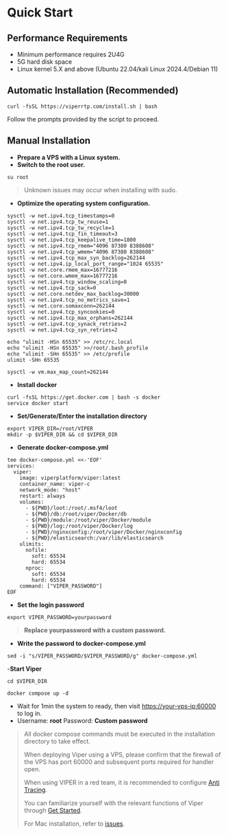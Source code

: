 # Quick Start

## Performance Requirements

+ Minimum performance requires 2U4G
+ 5G hard disk space
+ Linux kernel 5.X and above (Ubuntu 22.04/kali Linux 2024.4/Debian 11)

## Automatic Installation (Recommended)

```shell
curl -fsSL https://viperrtp.com/install.sh | bash
```

Follow the prompts provided by the script to proceed.


## Manual Installation
- **Prepare a VPS with a Linux system.**
- **Switch to the root user.**
```shell
su root
```

> Unknown issues may occur when installing with sudo.

- **Optimize the operating system configuration.**

```shell
sysctl -w net.ipv4.tcp_timestamps=0 
sysctl -w net.ipv4.tcp_tw_reuse=1 
sysctl -w net.ipv4.tcp_tw_recycle=1 
sysctl -w net.ipv4.tcp_fin_timeout=3 
sysctl -w net.ipv4.tcp_keepalive_time=1800 
sysctl -w net.ipv4.tcp_rmem="4096 87380 8388608" 
sysctl -w net.ipv4.tcp_wmem="4096 87380 8388608" 
sysctl -w net.ipv4.tcp_max_syn_backlog=262144 
sysctl -w net.ipv4.ip_local_port_range="1024 65535"
sysctl -w net.core.rmem_max=16777216
sysctl -w net.core.wmem_max=16777216
sysctl -w net.ipv4.tcp_window_scaling=0
sysctl -w net.ipv4.tcp_sack=0
sysctl -w net.core.netdev_max_backlog=30000
sysctl -w net.ipv4.tcp_no_metrics_save=1
sysctl -w net.core.somaxconn=262144
sysctl -w net.ipv4.tcp_syncookies=0
sysctl -w net.ipv4.tcp_max_orphans=262144
sysctl -w net.ipv4.tcp_synack_retries=2
sysctl -w net.ipv4.tcp_syn_retries=2

echo "ulimit -HSn 65535" >> /etc/rc.local
echo "ulimit -HSn 65535" >>/root/.bash_profile
echo "ulimit -SHn 65535" >> /etc/profile
ulimit -SHn 65535

sysctl -w vm.max_map_count=262144
```

- **Install docker**

```shell
curl -fsSL https://get.docker.com | bash -s docker
service docker start
```

- **Set/Generate/Enter the installation directory**

```shell
export VIPER_DIR=/root/VIPER
mkdir -p $VIPER_DIR && cd $VIPER_DIR
```

- **Generate docker-compose.yml**

```shell
tee docker-compose.yml <<-'EOF'
services:
  viper:
    image: viperplatform/viper:latest
    container_name: viper-c
    network_mode: "host"
    restart: always
    volumes:
      - ${PWD}/loot:/root/.msf4/loot
      - ${PWD}/db:/root/viper/Docker/db
      - ${PWD}/module:/root/viper/Docker/module
      - ${PWD}/log:/root/viper/Docker/log
      - ${PWD}/nginxconfig:/root/viper/Docker/nginxconfig
      - ${PWD}/elasticsearch:/var/lib/elasticsearch
    ulimits:
      nofile:
        soft: 65534
        hard: 65534
      nproc:
        soft: 65534
        hard: 65534
    command: ["VIPER_PASSWORD"]
EOF
```
- **Set the login password**

```shell
export VIPER_PASSWORD=yourpassword
```
> **Replace yourpassword with a custom password.**


- **Write the password to docker-compose.yml**

```shell
sed -i "s/VIPER_PASSWORD/$VIPER_PASSWORD/g" docker-compose.yml
```

-**Start Viper**

```shell
cd $VIPER_DIR

docker compose up -d
```

- Wait for 1min the system to ready, then visit [https://your-vps-ip:60000](https://vpsip:60000/#/user/login) to log in. 
- Username: **root**   Password: **Custom password**


> All docker compose commands must be executed in the installation directory to take effect.
>
> When deploying Viper using a VPS, please confirm that the firewall of the VPS has port 60000 and subsequent ports required for handler open.
>
> When using VIPER in a red team, it is recommended to configure [Anti Tracing](./avoid_tracing).
> 
> You can familiarize yourself with the relevant functions of Viper through [Get Started](./try_viper).
>
> For Mac installation, refer to [issues](./issues).
